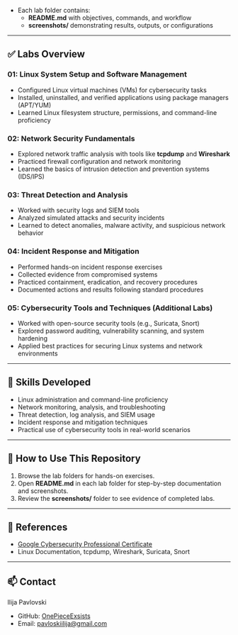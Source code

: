 
- Each lab folder contains:
  - **README.md** with objectives, commands, and workflow
  - **screenshots/** demonstrating results, outputs, or configurations

---

## ✅ Labs Overview

### 01: Linux System Setup and Software Management
- Configured Linux virtual machines (VMs) for cybersecurity tasks
- Installed, uninstalled, and verified applications using package managers (APT/YUM)
- Learned Linux filesystem structure, permissions, and command-line proficiency

### 02: Network Security Fundamentals
- Explored network traffic analysis with tools like **tcpdump** and **Wireshark**
- Practiced firewall configuration and network monitoring
- Learned the basics of intrusion detection and prevention systems (IDS/IPS)

### 03: Threat Detection and Analysis
- Worked with security logs and SIEM tools
- Analyzed simulated attacks and security incidents
- Learned to detect anomalies, malware activity, and suspicious network behavior

### 04: Incident Response and Mitigation
- Performed hands-on incident response exercises
- Collected evidence from compromised systems
- Practiced containment, eradication, and recovery procedures
- Documented actions and results following standard procedures

### 05: Cybersecurity Tools and Techniques (Additional Labs)
- Worked with open-source security tools (e.g., Suricata, Snort)
- Explored password auditing, vulnerability scanning, and system hardening
- Applied best practices for securing Linux systems and network environments

---

## 🔧 Skills Developed
- Linux administration and command-line proficiency  
- Network monitoring, analysis, and troubleshooting  
- Threat detection, log analysis, and SIEM usage  
- Incident response and mitigation techniques  
- Practical use of cybersecurity tools in real-world scenarios  

---

## 📌 How to Use This Repository
1. Browse the lab folders for hands-on exercises.  
2. Open **README.md** in each lab folder for step-by-step documentation and screenshots.  
3. Review the **screenshots/** folder to see evidence of completed labs.

---

## 🔗 References
- [Google Cybersecurity Professional Certificate](https://www.coursera.org/professional-certificates/google-cybersecurity)  
- Linux Documentation, tcpdump, Wireshark, Suricata, Snort

---

## 📫 Contact
Ilija Pavlovski  
- GitHub: [OnePieceExsists](https://github.com/OnePieceExsists)  
- Email: pavloskiilija@gmail.com
